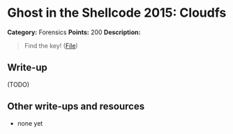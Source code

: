 # Ghost in the Shellcode 2015: Cloudfs

**Category:** Forensics
**Points:** 200
**Description:**

> Find the key! ([File](cloudfs-31c938df3531611b82fddf0685784a2b67373305ec689015f193a555b756beb2))

## Write-up

(TODO)

## Other write-ups and resources

* none yet
